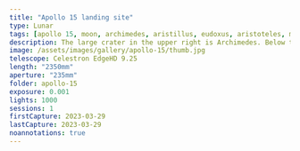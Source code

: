 ```yaml
---
title: "Apollo 15 landing site"
type: Lunar
tags: [apollo 15, moon, archimedes, aristillus, eudoxus, aristoteles, mare imbrium, mare serinitatis, mare vaporum]
description: The large crater in the upper right is Archimedes. Below that, an imaginary line from Aristillus and Autolycus pointing towards the center of the image will land just north of the Apollo 15 landing site on the opposite side of the ridge. The break in the ridge is the boundary between Mare Imbrium (top) and Mare Serinitatis (bottom). The left is dominated by Mare Vaporum. The lower right craters are named Eudoxus and Aristoteles.
image: /assets/images/gallery/apollo-15/thumb.jpg
telescope: Celestron EdgeHD 9.25
length: "2350mm"
aperture: "235mm"
folder: apollo-15
exposure: 0.001
lights: 1000
sessions: 1
firstCapture: 2023-03-29 
lastCapture: 2023-03-29
noannotations: true
---
```

